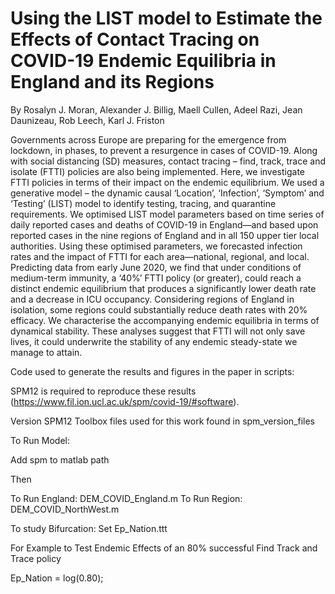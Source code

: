 #  Using the LIST model to Estimate the Effects of Contact Tracing on COVID-19 Endemic Equilibria in England and its Regions



By Rosalyn J. Moran, Alexander J. Billig, Maell Cullen, Adeel Razi, Jean Daunizeau, Rob Leech, Karl J. Friston


Governments across Europe are preparing for the emergence from lockdown, in phases, to prevent a resurgence in cases of COVID-19. Along with social distancing (SD) measures, contact tracing – find, track, trace and isolate (FTTI) policies are also being implemented. Here, we investigate FTTI policies in terms of their impact on the endemic equilibrium. We used a generative model – the dynamic causal ‘Location’, ‘Infection’, ‘Symptom’ and ‘Testing’ (LIST) model to identify testing, tracing, and quarantine requirements. We optimised LIST model parameters based on time series of daily reported cases and deaths of COVID-19 in England—and based upon reported cases in the nine regions of England and in all 150 upper tier local authorities. Using these optimised parameters, we forecasted infection rates and the impact of FTTI for each area—national, regional, and local. Predicting data from early June 2020, we find that under conditions of medium-term immunity, a ‘40%’ FTTI policy (or greater), could reach a distinct endemic equilibrium that produces a significantly lower death rate and a decrease in ICU occupancy. Considering regions of England in isolation, some regions could substantially reduce death rates with 20% efficacy. We characterise the accompanying endemic equilibria in terms of dynamical stability. These analyses suggest that FTTI will not only save lives, it could underwrite the stability of any endemic steady-state we manage to attain.



Code used to generate the results and figures in the paper in scripts:

SPM12 is required to reproduce these results (https://www.fil.ion.ucl.ac.uk/spm/covid-19/#software). 

Version SPM12 Toolbox files used for this work found in spm_version_files

To Run Model:

Add spm to matlab path

Then

To Run England: DEM_COVID_England.m
To Run Region:  DEM_COVID_NorthWest.m

To study Bifurcation: Set Ep_Nation.ttt      

For Example to Test Endemic Effects of an 80% successful Find Track and Trace policy

Ep_Nation =  log(0.80); 

